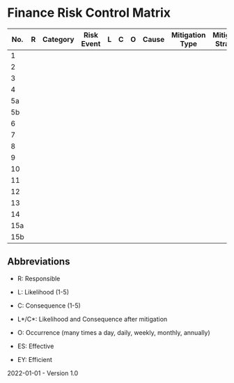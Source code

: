 # Finance Risk Control Matrix

| No.  | R    | Category | Risk Event | L    | C    | O    | Cause | Mitigation Type | Mitigation Strategy | L*   | C*   | Changes | Comments | ES   | EY   |
| ---- | ---- | -------- | ---------- | ---- | ---- | ---- | ----- | --------------- | ------------------- | ---- | ---- | ------- | -------- | ---- | ---- |
| 1    |      |          |            |      |      |      |       |                 |                     |      |      |         |          |      |      |
| 2    |      |          |            |      |      |      |       |                 |                     |      |      |         |          |      |      |
| 3    |      |          |            |      |      |      |       |                 |                     |      |      |         |          |      |      |
| 4    |      |          |            |      |      |      |       |                 |                     |      |      |         |          |      |      |
| 5a   |      |          |            |      |      |      |       |                 |                     |      |      |         |          |      |      |
| 5b   |      |          |            |      |      |      |       |                 |                     |      |      |         |          |      |      |
| 6    |      |          |            |      |      |      |       |                 |                     |      |      |         |          |      |      |
| 7    |      |          |            |      |      |      |       |                 |                     |      |      |         |          |      |      |
| 8    |      |          |            |      |      |      |       |                 |                     |      |      |         |          |      |      |
| 9    |      |          |            |      |      |      |       |                 |                     |      |      |         |          |      |      |
| 10   |      |          |            |      |      |      |       |                 |                     |      |      |         |          |      |      |
| 11   |      |          |            |      |      |      |       |                 |                     |      |      |         |          |      |      |
| 12   |      |          |            |      |      |      |       |                 |                     |      |      |         |          |      |      |
| 13   |      |          |            |      |      |      |       |                 |                     |      |      |         |          |      |      |
| 14   |      |          |            |      |      |      |       |                 |                     |      |      |         |          |      |      |
| 15a  |      |          |            |      |      |      |       |                 |                     |      |      |         |          |      |      |
| 15b  |      |          |            |      |      |      |       |                 |                     |      |      |         |          |      |      |

## Abbreviations

* R: Responsible

* L: Likelihood (1-5)

* C: Consequence (1-5)

* L\*/C\*: Likelihood and Consequence after mitigation

* O: Occurrence (many times a day, daily, weekly, monthly, annually)

* ES: Effective

* EY: Efficient

  

2022-01-01 - Version 1.0
